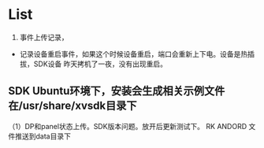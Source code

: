 # List
1. 事件上传记录，
- 记录设备重启事件，如果这个时候设备重启，端口会重新上下电。设备是热插拔，SDK设备
昨天拷机了一夜，没有出现重启。


SDK Ubuntu环境下，安装会生成相关示例文件在/usr/share/xvsdk目录下 
- 
（1）DP和panel状态上传。SDK版本问题。放开后更新测试下。
RK ANDORD 文件推送到data目录下